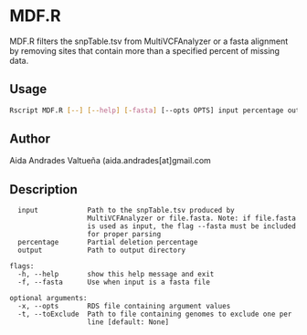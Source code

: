 # MDF.R
MDF.R filters the snpTable.tsv from MultiVCFAnalyzer or a fasta alignment by removing sites that contain more than a specified percent of missing data.

## Usage
```bash
Rscript MDF.R [--] [--help] [-fasta] [--opts OPTS] input percentage output
```

## Author
Aida Andrades Valtueña (aida.andrades[at]gmail.com

## Description
```positional arguments:
  input            Path to the snpTable.tsv produced by
                   MultiVCFAnalyzer or file.fasta. Note: if file.fasta
                   is used as input, the flag --fasta must be included
                   for proper parsing
  percentage       Partial deletion percentage
  output           Path to output directory

flags:
  -h, --help       show this help message and exit
  -f, --fasta      Use when input is a fasta file

optional arguments:
  -x, --opts       RDS file containing argument values
  -t, --toExclude  Path to file containing genomes to exclude one per
                   line [default: None]

```
